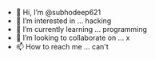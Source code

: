 - 👋 Hi, I’m @subhodeep621
- 👀 I’m interested in ... hacking
- 🌱 I’m currently learning ... programming
- 💞️ I’m looking to collaborate on ... x
- 📫 How to reach me ... can't

<!---
subhodeep621/subhodeep621 is a ✨ special ✨ repository because its `README.md` (this file) appears on your GitHub profile.
You can click the Preview link to take a look at your changes.
--->
